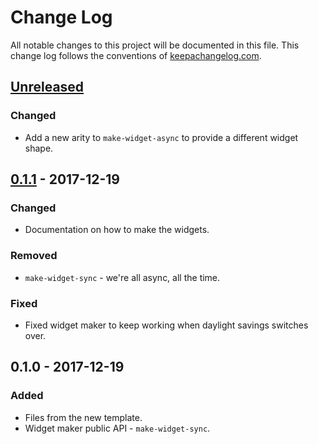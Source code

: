 # Change Log
All notable changes to this project will be documented in this file. This change log follows the conventions of [keepachangelog.com](http://keepachangelog.com/).

## [Unreleased]
### Changed
- Add a new arity to `make-widget-async` to provide a different widget shape.

## [0.1.1] - 2017-12-19
### Changed
- Documentation on how to make the widgets.

### Removed
- `make-widget-sync` - we're all async, all the time.

### Fixed
- Fixed widget maker to keep working when daylight savings switches over.

## 0.1.0 - 2017-12-19
### Added
- Files from the new template.
- Widget maker public API - `make-widget-sync`.

[Unreleased]: https://github.com/your-name/lime/compare/0.1.1...HEAD
[0.1.1]: https://github.com/your-name/lime/compare/0.1.0...0.1.1
